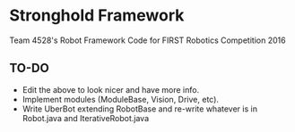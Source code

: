 # Stronghold Framework
Team 4528's Robot Framework Code for FIRST Robotics Competition 2016

## TO-DO
 * Edit the above to look nicer and have more info.
 * Implement modules (ModuleBase, Vision, Drive, etc).
 * Write UberBot extending RobotBase and re-write whatever is in Robot.java and IterativeRobot.java
